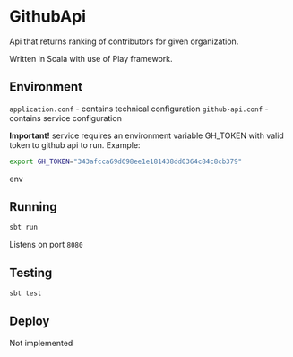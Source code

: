 # GithubApi

Api that returns ranking of contributors for given organization.

Written in Scala with use of Play framework.

## Environment

`application.conf` - contains technical configuration
`github-api.conf` - contains service configuration

**Important!** service requires an environment variable GH_TOKEN with valid token to github api to run. Example:

```bash
export GH_TOKEN="343afcca69d698ee1e181438dd0364c84c8cb379"
```
env
## Running

```bash
sbt run
```

Listens on port `8080`

## Testing

```bash
sbt test
```

## Deploy

Not implemented